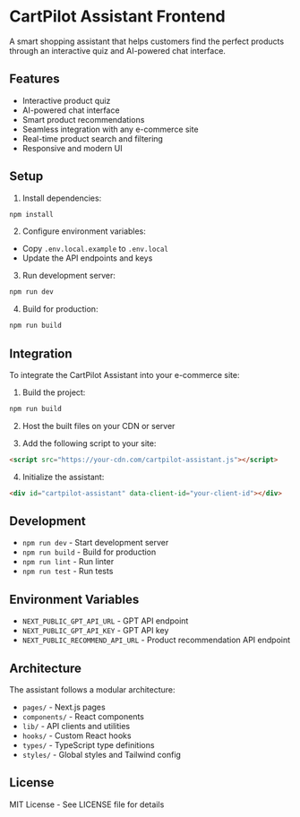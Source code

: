 # CartPilot Assistant Frontend

A smart shopping assistant that helps customers find the perfect products through an interactive quiz and AI-powered chat interface.

## Features

- Interactive product quiz
- AI-powered chat interface
- Smart product recommendations
- Seamless integration with any e-commerce site
- Real-time product search and filtering
- Responsive and modern UI

## Setup

1. Install dependencies:
```bash
npm install
```

2. Configure environment variables:
- Copy `.env.local.example` to `.env.local`
- Update the API endpoints and keys

3. Run development server:
```bash
npm run dev
```

4. Build for production:
```bash
npm run build
```

## Integration

To integrate the CartPilot Assistant into your e-commerce site:

1. Build the project:
```bash
npm run build
```

2. Host the built files on your CDN or server

3. Add the following script to your site:
```html
<script src="https://your-cdn.com/cartpilot-assistant.js"></script>
```

4. Initialize the assistant:
```html
<div id="cartpilot-assistant" data-client-id="your-client-id"></div>
```

## Development

- `npm run dev` - Start development server
- `npm run build` - Build for production
- `npm run lint` - Run linter
- `npm run test` - Run tests

## Environment Variables

- `NEXT_PUBLIC_GPT_API_URL` - GPT API endpoint
- `NEXT_PUBLIC_GPT_API_KEY` - GPT API key
- `NEXT_PUBLIC_RECOMMEND_API_URL` - Product recommendation API endpoint

## Architecture

The assistant follows a modular architecture:

- `pages/` - Next.js pages
- `components/` - React components
- `lib/` - API clients and utilities
- `hooks/` - Custom React hooks
- `types/` - TypeScript type definitions
- `styles/` - Global styles and Tailwind config

## License

MIT License - See LICENSE file for details 